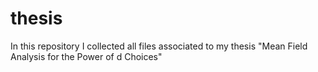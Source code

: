 # thesis
In this repository I collected all files associated to my thesis "Mean Field Analysis for the Power of d Choices"
